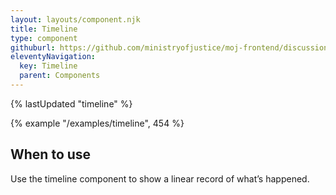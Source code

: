 ```yaml
---
layout: layouts/component.njk
title: Timeline
type: component
githuburl: https://github.com/ministryofjustice/moj-frontend/discussions/716
eleventyNavigation:
  key: Timeline
  parent: Components
---
```


{% lastUpdated "timeline" %}

{% example "/examples/timeline", 454 %}

## When to use

Use the timeline component to show a linear record of what’s happened.
